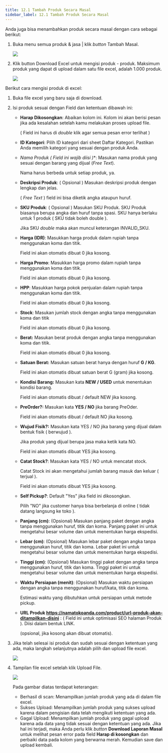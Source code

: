 ```yaml
---
title: 12.1 Tambah Produk Secara Masal
sidebar_label: 12.1 Tambah Produk Secara Masal
---
```

A﻿nda juga bisa menambahkan produk secara masal dengan cara sebagai berikut: 

1. B﻿uka menu semua produk & jasa | klik *button* Tambah Masal. 

   ![](/img/12.1-button-tambah-masal.png)
2. K﻿lik button Download Excel untuk mengisi produk - produk. Maksimum produk yang dapat di upload dalam satu file excel, adalah 1.000 produk. 

   ![](/img/12.1-button-download-excel.png)

B﻿erikut cara mengisi produk di excel:

1. B﻿uka file excel yang baru saja di download. 
2. I﻿si produk sesuai dengan Field dan ketentuan dibawah ini:

   * **Harap Dikosongkan**: Abaikan kolom ini. Kolom ini akan berisi pesan jika ada kesalahan setelah kamu melakukan proses upload file.

     ( Field ini harus di *double* klik agar semua pesan error terlihat )
   * **ID Kategori**: Pilih ID kategori dari sheet Daftar Kategori. Pastikan Anda memilih kategori yang sesuai dengan produk Anda.
   * **N﻿ama Produk* ( Field ini wajib diisi )**: Masukan nama produk yang sesuai dengan barang yang dijual (*Free Text*).

     Nama harus berbeda untuk setiap produk, ya.
   * **D﻿eskripsi Produk**: ( Opsional )  Masukan deskripsi produk dengan lengkap dan jelas. 

     ( *Free Text* ) field ini bisa diketik angka ataupun huruf.
   * **S﻿KU Produk**: ( Opsional ) Masukan SKU Produk.
     SKU Produk biasanya berupa angka dan huruf tanpa spasi. SKU hanya berlaku untuk 1 produk ( SKU tidak boleh double ). 

     Jika SKU *double* maka akan muncul keterangan INVALID_SKU.
   * **H﻿arga (IDR)**: Masukkan harga produk dalam rupiah tanpa menggunakan koma dan titik.

     Field ini akan otomatis dibuat 0 jika kosong.
   * **H﻿arga Promo**: Masukkan harga promo dalam rupiah tanpa menggunakan koma dan titik.

     Field ini akan otomatis dibuat 0 jika kosong.
   * **H﻿PP**: Masukkan harga pokok penjualan dalam rupiah tanpa menggunakan koma dan titik.

     Field ini akan otomatis dibuat 0 jika kosong.
   * **S﻿tock**: Masukan jumlah stock dengan angka tanpa menggunakan koma dan titik 

     Field ini akan otomatis dibuat 0 jika kosong. 
   * **B﻿erat:** Masukan berat produk dengan angka tanpa menggunakan koma dan titik. 

     Field ini akan otomatis dibuat 0 jika kosong.
   * **S﻿atuan Berat:** Masukan satuan berat hanya dengan huruf **G / KG**. 

     Field ini akan otomatis dibuat satuan berat G (gram) jika kosong.
   * **K﻿ondisi Barang:** Masukan kata **NEW / USED** untuk menentukan kondisi barang.

     Field ini akan otomatis dibuat / default NEW jika kosong.
   * **P﻿reOrder?:** Masukan kata **YES / NO** jika barang PreOder.

     Field ini akan otomatis dibuat / default NO jika kosong.
   * **W﻿ujud Fisik?:** Masukan kata YES / NO jika barang yang dijual dalam bentuk fisik ( berwujud ). 

     Jika produk yang dijual berupa jasa maka ketik kata NO. 

     Field ini akan otomatis dibuat YES jika kosong.
   * **C﻿atat Stock?**: Masukan kata YES / NO untuk mencatat stock. 

     Catat Stock ini akan mengetahui jumlah barang masuk dan keluar ( terjual ).

     Field ini akan otomatis dibuat YES jika kosong. 
   * **S﻿elf Pickup?**: Default "Yes" jika field ini dikosongkan.

     Pilih "NO" jika customer hanya bisa berbelanja di online ( tidak datang langsung ke toko ).
   * **P﻿anjang (cm)**: (Opsional) Masukan panjang paket dengan angka tanpa menggunakan huruf, titik dan koma. Panjang paket ini untuk mengetahui besar volume dan untuk menentukan harga ekspedisi. 
   * **L﻿ebar (cm)**: (Opsional) Masukan lebar paket dengan angka tanpa menggunakan huruf, titik dan koma. Lebar paket ini untuk mengetahui besar volume dan untuk menentukan harga ekspedisi.
   * **T﻿inggi (cm)**: (Opsional) Masukan tinggi paket dengan angka tanpa menggunakan huruf, titik dan koma. Tinggi paket ini untuk mengetahui besar volume dan untuk menentukan harga ekspedisi.
   * **W﻿aktu Persiapan (menit)**: (Opsional) Masukan waktu persiapan dengan angka tanpa menggunakan huruf/kata, titik dan koma. 

     Estimasi waktu yang dibutuhkan untuk persiapan untuk metode pickup.
   * **URL Produk 
     https://namatokoanda.com/product/url-produk-akan-ditampilkan-disini** : ( Field ini untuk optimisasi SEO halaman Produk ). 
     Diisi dalam bentuk LINK.

     (opsional, jika kosong akan dibuat otomatis). 
3. J﻿ika telah selesai isi produk dan sudah sesuai dengan ketentuan yang ada, maka langkah selanjutnya adalah pilih dan upload file excel.

   ![](/img/12.1-upload-file-excel.png)
4. T﻿ampilan file excel setelah klik Upload File.

   ![](/img/12.1-tampilan-sukses-upload-semua-produk.png)

   P﻿ada gambar diatas terdapat keterangan:

   * B﻿erhasil di scan: Menampilkan jumlah produk yang ada di dalam file excel. 
   * S﻿ukses Upload: Menampilkan jumlah produk yang sukses upload karena dalam pengisian data telah mengikuti ketentuan yang ada. 
   * G﻿agal Upload: Menampilkan jumlah produk yang gagal upload karena ada data yang tidak sesuai dengan ketentuan yang ada. Jika hal ini terjadi, maka Anda perlu klik *button* **Download Laporan Masal** untuk melihat pesan error pada field **Harap di kosongkan** dan perbaiki data pada kolom yang berwarna merah. Kemudian save dan upload kembali.